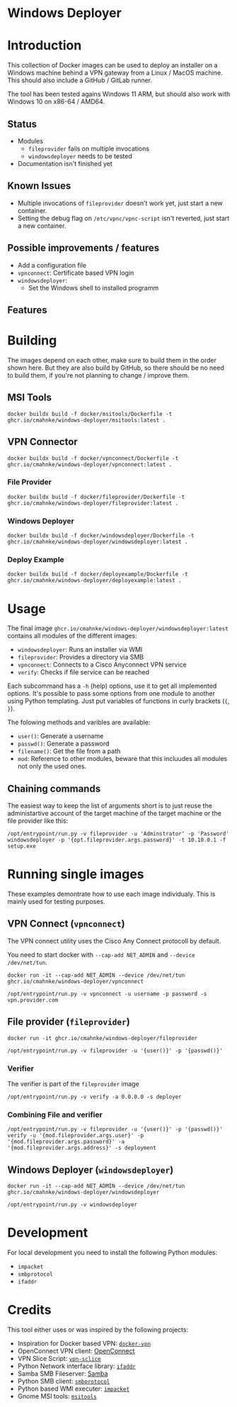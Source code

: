 Windows Deployer
================

# Introduction

This collection of Docker images can be used to deploy an installer on a Windows machine behind a VPN gateway from a Linux / MacOS machine. This should also include a GitHub / GitLab runner.

The tool has been tested agains Windows 11 ARM, but should also work with Windows 10 on x86-64 / AMD64.

## Status
* Modules
    * `fileprovider` fails on multiple invocations
    * `windowsdeployer` needs to be tested
* Documentation isn't finished yet

## Known Issues
* Multiple invocations of `fileprovider` doesn't work yet, just start a new container.
* Setting the debug flag on `/etc/vpnc/vpnc-script` isn't reverted, just start a new container.

## Possible improvements / features
* Add a configuration file
* `vpnconnect`: Certificate based VPN login
* `windowsdeployer`:
    * Set the Windows shell to installed programm

## Features

# Building

The images depend on each other, make sure to build them in the order shown here.
But they are also build by GitHub, so there should be no need to build them, if you're not planning to change / improve them.

## MSI Tools

```
docker buildx build -f docker/msitools/Dockerfile -t ghcr.io/cmahnke/windows-deployer/msitools:latest .
```

## VPN Connector

```
docker buildx build -f docker/vpnconnect/Dockerfile -t ghcr.io/cmahnke/windows-deployer/vpnconnect:latest .
```

### File Provider

```
docker buildx build -f docker/fileprovider/Dockerfile -t ghcr.io/cmahnke/windows-deployer/fileprovider:latest .
```

### Windows Deployer

```
docker buildx build -f docker/windowsdeployer/Dockerfile -t ghcr.io/cmahnke/windows-deployer/windowsdeployer:latest .
```

### Deploy Example

```
docker buildx build -f docker/deployexample/Dockerfile -t ghcr.io/cmahnke/windows-deployer/deployexample:latest . 
```

# Usage

The final image `ghcr.io/cmahnke/windows-deployer/windowsdeployer:latest` contains all modules of the different images:
* `windowsdeployer`: Runs an installer via WMI
* `fileprovider`: Provides a directory via SMB
* `vpnconnect`: Connects to a Cisco Anyconnect VPN service
* `verify`: Checks if file service can be reached

Each subcommand has a `-h` (help) options, use it to get all implemented options. It's possible to pass some options from one module to another using Python templating. Just put variables of functions in curly brackets (`{`, `}`).

The folowing methods and varibles are available:
* `user()`: Generate a username
* `passwd()`: Generate a password
* `filename()`: Get the file from a path
* `mod`: Reference to other modules, beware that this incluudes all modules not only the used ones.

## Chaining commands

The easiest way to keep the list of arguments short is to just reuse the administartive account of the target machine of the target machine or the file provider like this:

```
/opt/entrypoint/run.py -v fileprovider -u 'Adminstrator' -p 'Password' windowsdeployer -p '{opt.fileprovider.args.password}' -t 10.10.0.1 -f setup.exe
```

# Running single images

These examples demontrate how to use each image individualy. This is mainly used for testing purposes.

## VPN Connect (`vpnconnect`)

The VPN connect utility uses the Cisco Any Connect protocoll by default.

You need to start docker with `--cap-add NET_ADMIN` and `--device /dev/net/tun`.

```
docker run -it --cap-add NET_ADMIN --device /dev/net/tun ghcr.io/cmahnke/windows-deployer/vpnconnect
```

```
/opt/entrypoint/run.py -v vpnconnect -u username -p password -s vpn.provider.com
```

## File provider (`fileprovider`)

```
docker run -it ghcr.io/cmahnke/windows-deployer/fileprovider
```

```
/opt/entrypoint/run.py -v fileprovider -u '{user()}' -p '{passwd()}'
```

### Verifier

The verifier is part of the `fileprovider` image

```
/opt/entrypoint/run.py -v verify -a 0.0.0.0 -s deployer
```

### Combining File and verifier
```
/opt/entrypoint/run.py -v fileprovider -u '{user()}' -p '{passwd()}' verify -u '{mod.fileprovider.args.user}' -p '{mod.fileprovider.args.password}' -a '{mod.fileprovider.args.address}' -s deployment
```

## Windows Deployer (`windowsdeployer`)

```
docker run -it --cap-add NET_ADMIN --device /dev/net/tun ghcr.io/cmahnke/windows-deployer/windowsdeployer
```

```
/opt/entrypoint/run.py -v windowsdeployer
```

# Development

For local development you need to install the following Python modules:
* `impacket`
* `smbprotocol`
* `ifaddr`

# Credits

This tool either uses or was inspired by the following projects:

* Inspiration for Docker based VPN: [`docker-vpn`](https://github.com/ethack/docker-vpn)
* OpenConnect VPN client: [OpenConnect](https://www.infradead.org/openconnect/)
* VPN Slice Script: [`vpn-sclice`](https://github.com/dlenski/vpn-slice)
* Python Network interface library: [`ifaddr`](https://github.com/pydron/ifaddr)
* Samba SMB Fileserver: [Samba](https://www.samba.org/)
* Python SMB client: [`smbprotocol`](https://github.com/jborean93/smbprotocol)
* Python based WMI executer: [`impacket`](https://github.com/fortra/impacket)
* Gnome MSI tools: [`msitools`](https://gitlab.gnome.org/GNOME/msitools)
